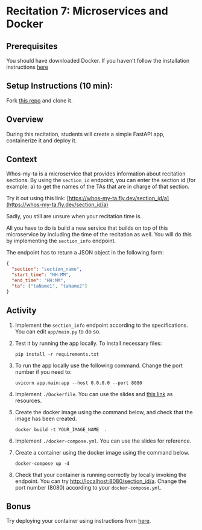 # Recitation 7: Microservices and Docker

## Prerequisites

You should have downloaded Docker. If you haven't follow the installation instructions [here](https://docs.docker.com/get-docker/)

## Setup Instructions (10 min):

Fork [this repo](https://github.com/CMU-17313Q/f23-docker-recitation) and clone it.

## Overview

During this recitation, students will create a simple FastAPI app, containerize it and deploy it.

## Context
Whos-my-ta is a microservice that provides information about recitation sections. By using the `section_id` endpoint, you can enter the section id (for example: a) to get the names of the TAs that are in charge of that section.

Try it out using this link: [https://whos-my-ta.fly.dev/section_id/a](https://whos-my-ta.fly.dev/section_id/a)

Sadly, you still are unsure when your recitation time is. 

All you have to do is build a new service that builds on top of this microservice by including the time of the recitation as well. You will do this by implementing the `section_info` endpoint.

The endpoint has to return a JSON object in the following form:

```json
{
  "section": "section_name",
  "start_time": "HH:MM",
  "end_time": "HH:MM",
  "ta": ["taName1", "taName2"]
}
```

## Activity

1. Implement the `section_info` endpoint according to the specifications. You can edit `app/main.py` to do so.
2. Test it by running the app locally.
   To install necessary files:

   ```terminal
   pip install -r requirements.txt
   ```

3. To run the app locally use the following command. Change the port number if you need to:

   ```terminal
   uvicorn app.main:app --host 0.0.0.0 --port 8080
   ```

4. Implement `./Dockerfile`. You can use the slides and [this link](https://docs.docker.com/engine/reference/builder/) as resources.
5. Create the docker image using the command below, and check that the image has been created.

   ```terminal
   docker build -t YOUR_IMAGE_NAME  .
   ```

6. Implement `./docker-compose.yml`. You can use the slides for reference.
7. Create a container using the docker image using the command below.

   ```terminal
   docker-compose up -d
   ```

8. Check that your container is running correctly by locally invoking the endpoint.
   You can try [http://localhost:8080/section_id/a](http://localhost:8080/section_id/a).
   Change the port number (8080) according to your `docker-compose.yml`.

## Bonus

Try deploying your container using instructions from [here](https://fly.io/docs/languages-and-frameworks/dockerfile/).
